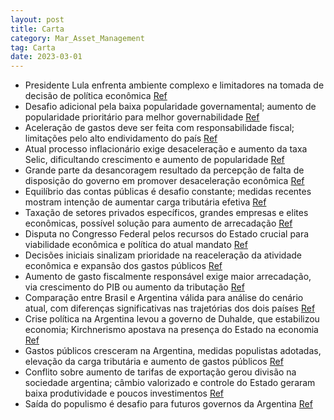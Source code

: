 ```yaml
---
layout: post
title: Carta
category: Mar_Asset_Management
tag: Carta
date: 2023-03-01
---
```


- Presidente Lula enfrenta ambiente complexo e limitadores na tomada de decisão de política econômica
<a href="#" onclick="search_on_pdf('der as primeiras sinalizações de como o governo reagirá a um ambiente tão complexo e com tantas res')">Ref</a>
- Desafio adicional pela baixa popularidade governamental; aumento de popularidade prioritário para melhor governabilidade
<a href="#" onclick="search_on_pdf('desemprego, demandado pela necessidade de convergência da inflação à meta, coloca em risco a govern')">Ref</a>
- Aceleração de gastos deve ser feita com responsabilidade fiscal; limitações pelo alto endividamento do país
<a href="#" onclick="search_on_pdf('geração de empregos. Contudo, o alto endividamento do país e a neces-sidade de responsabilidade fis')">Ref</a>
- Atual processo inflacionário exige desaceleração e aumento da taxa Selic, dificultando crescimento e aumento de popularidade
<a href="#" onclick="search_on_pdf('O atual processo inflacionário no Brasil exige a desaceleração da atividade econômica e, infelizmen')">Ref</a>
- Grande parte da desancoragem resultado da percepção de falta de disposição do governo em promover desaceleração econômica
<a href="#" onclick="search_on_pdf('der as primeiras sinalizações de como o governo reagirá a um ambiente tão complexo e com tantas res')">Ref</a>
- Equilíbrio das contas públicas é desafio constante; medidas recentes mostram intenção de aumentar carga tributária efetiva
<a href="#" onclick="search_on_pdf('O recorrente desafio de aumento de arrecadação O equilíbrio das contas públicas tem sido um desafi')">Ref</a>
- Taxação de setores privados específicos, grandes empresas e elites econômicas, possível solução para aumento de arrecadação
<a href="#" onclick="search_on_pdf('aumentando os tributos de setores econômicos específicos.No caso da reoneração da gasolina, o gover')">Ref</a>
- Disputa no Congresso Federal pelos recursos do Estado crucial para viabilidade econômica e política do atual mandato
<a href="#" onclick="search_on_pdf('principal conflito enfrentado pelo atual governo reside na disputa a ser travada no Congresso Feder')">Ref</a>
- Decisões iniciais sinalizam prioridade na reaceleração da atividade econômica e expansão dos gastos públicos
<a href="#" onclick="search_on_pdf('der as primeiras sinalizações de como o governo reagirá a um ambiente tão complexo e com tantas res')">Ref</a>
- Aumento de gasto fiscalmente responsável exige maior arrecadação, via crescimento do PIB ou aumento da tributação
<a href="#" onclick="search_on_pdf('neste mandato.O aumento de gasto fiscalmente responsável exige maior arrecadação.A maior arrecadaç')">Ref</a>
- Comparação entre Brasil e Argentina válida para análise do cenário atual, com diferenças significativas nas trajetórias dos dois países
<a href="#" onclick="search_on_pdf('de países podem divergir, conforme o fizeram Argentina e Brasil, nas últi-mas duas décadas, muito a')">Ref</a>
- Crise política na Argentina levou a governo de Duhalde, que estabilizou economia; Kirchnerismo apostava na presença do Estado na economia
<a href="#" onclick="search_on_pdf('Em 2005 Kirchner traiu Duhalde. Ele criou outro partido e sua esposa, Cristina, disputou uma vaga n')">Ref</a>
- Gastos públicos cresceram na Argentina, medidas populistas adotadas, elevação da carga tributária e aumento de gastos públicos
<a href="#" onclick="search_on_pdf('economia a todo vapor, Cristina decidiu ultrapassar os limites e aumentou os gastos públicos de vár')">Ref</a>
- Conflito sobre aumento de tarifas de exportação gerou divisão na sociedade argentina; câmbio valorizado e controle do Estado geraram baixa produtividade e poucos investimentos
<a href="#" onclick="search_on_pdf('MAR ASSET MANAGEMENTTango atravessando o sambaComo muitos conflitos socioeconômicos encontram refe')">Ref</a>
- Saída do populismo é desafio para futuros governos da Argentina
<a href="#" onclick="search_on_pdf('disso. Nos anos 1990, a Argentina era um exemplo de sucesso. Durante os Kirchners, não só Brasil e ')">Ref</a>
